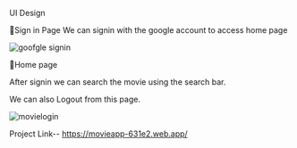 
UI Design

🔵Sign in Page
We can signin with the google account to access home page

![goofgle signin](https://user-images.githubusercontent.com/94559117/178265762-21b745d9-7f3f-4d3a-9120-01459724bc2e.JPG)





🔵Home page

After signin we can search the movie using the search bar.

We can also Logout from this page.

![movielogin](https://user-images.githubusercontent.com/94559117/178266090-2cd21b58-dc83-4317-b306-9ef5d61535c5.JPG)


Project Link--   https://movieapp-631e2.web.app/



